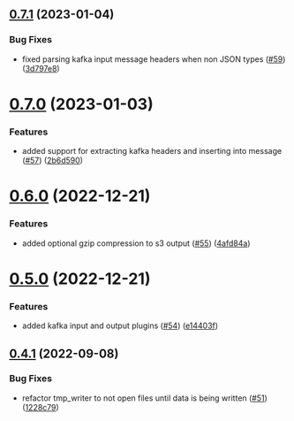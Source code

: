 ## [0.7.1](https://github.com/ThoronicLLC/collector/compare/v0.7.0...v0.7.1) (2023-01-04)


### Bug Fixes

* fixed parsing kafka input message headers when non JSON types ([#59](https://github.com/ThoronicLLC/collector/issues/59)) ([3d797e8](https://github.com/ThoronicLLC/collector/commit/3d797e8f2aea4550584c3e2cbf7e070602c755a6))



# [0.7.0](https://github.com/ThoronicLLC/collector/compare/v0.6.0...v0.7.0) (2023-01-03)


### Features

* added support for extracting kafka headers and inserting into message ([#57](https://github.com/ThoronicLLC/collector/issues/57)) ([2b6d590](https://github.com/ThoronicLLC/collector/commit/2b6d5901c866d60f8d8ff72f5b7f417bc2508d0f))



# [0.6.0](https://github.com/ThoronicLLC/collector/compare/v0.5.0...v0.6.0) (2022-12-21)


### Features

* added optional gzip compression to s3 output ([#55](https://github.com/ThoronicLLC/collector/issues/55)) ([4afd84a](https://github.com/ThoronicLLC/collector/commit/4afd84ad1af1c30a573aec77fdefab6d060c3efe))



# [0.5.0](https://github.com/ThoronicLLC/collector/compare/v0.4.1...v0.5.0) (2022-12-21)


### Features

* added kafka input and output plugins ([#54](https://github.com/ThoronicLLC/collector/issues/54)) ([e14403f](https://github.com/ThoronicLLC/collector/commit/e14403f2bd3b6592af9193961bb125a22443605e))



## [0.4.1](https://github.com/ThoronicLLC/collector/compare/v0.4.0...v0.4.1) (2022-09-08)


### Bug Fixes

* refactor tmp_writer to not open files until data is being written ([#51](https://github.com/ThoronicLLC/collector/issues/51)) ([1228c79](https://github.com/ThoronicLLC/collector/commit/1228c798f57ac211da7ec733b02e83b7e8b73c80))



